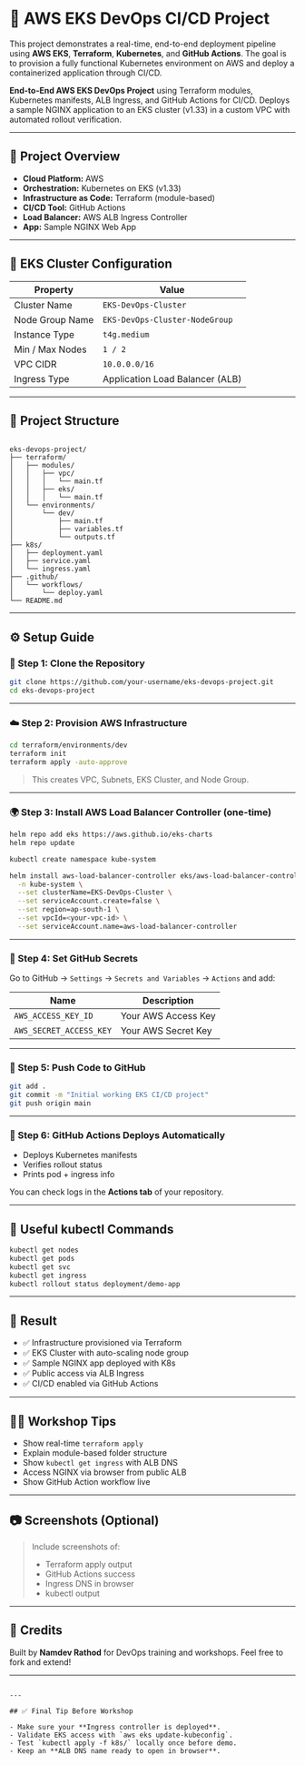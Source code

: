 # 🚀 AWS EKS DevOps CI/CD Project

This project demonstrates a real-time, end-to-end deployment pipeline using **AWS EKS**, **Terraform**, **Kubernetes**, and **GitHub Actions**. The goal is to provision a fully functional Kubernetes environment on AWS and deploy a containerized application through CI/CD.

**End-to-End AWS EKS DevOps Project** using Terraform modules, Kubernetes manifests, ALB Ingress, and GitHub Actions for CI/CD. Deploys a sample NGINX application to an EKS cluster (v1.33) in a custom VPC with automated rollout verification.

---

## 📌 Project Overview

- **Cloud Platform:** AWS
- **Orchestration:** Kubernetes on EKS (v1.33)
- **Infrastructure as Code:** Terraform (module-based)
- **CI/CD Tool:** GitHub Actions
- **Load Balancer:** AWS ALB Ingress Controller
- **App:** Sample NGINX Web App

---

## 🧱 EKS Cluster Configuration

| Property            | Value                              |
|---------------------|-------------------------------------|
| Cluster Name        | `EKS-DevOps-Cluster`               |
| Node Group Name     | `EKS-DevOps-Cluster-NodeGroup`     |
| Instance Type       | `t4g.medium`                       |
| Min / Max Nodes     | `1 / 2`                            |
| VPC CIDR            | `10.0.0.0/16`                      |
| Ingress Type        | Application Load Balancer (ALB)    |

---

## 📁 Project Structure

```

eks-devops-project/
├── terraform/
│   ├── modules/
│   │   ├── vpc/
│   │   │   └── main.tf
│   │   ├── eks/
│   │   │   └── main.tf
│   └── environments/
│       └── dev/
│           ├── main.tf
│           ├── variables.tf
│           └── outputs.tf
├── k8s/
│   ├── deployment.yaml
│   ├── service.yaml
│   └── ingress.yaml
├── .github/
│   └── workflows/
│       └── deploy.yaml
└── README.md

````

---

## ⚙️ Setup Guide

### 🧩 Step 1: Clone the Repository

```bash
git clone https://github.com/your-username/eks-devops-project.git
cd eks-devops-project
````

---

### ☁️ Step 2: Provision AWS Infrastructure

```bash
cd terraform/environments/dev
terraform init
terraform apply -auto-approve
```

> This creates VPC, Subnets, EKS Cluster, and Node Group.

---

### 🌍 Step 3: Install AWS Load Balancer Controller (one-time)

```bash
helm repo add eks https://aws.github.io/eks-charts
helm repo update

kubectl create namespace kube-system

helm install aws-load-balancer-controller eks/aws-load-balancer-controller \
  -n kube-system \
  --set clusterName=EKS-DevOps-Cluster \
  --set serviceAccount.create=false \
  --set region=ap-south-1 \
  --set vpcId=<your-vpc-id> \
  --set serviceAccount.name=aws-load-balancer-controller
```

---

### 🔐 Step 4: Set GitHub Secrets

Go to GitHub → `Settings` → `Secrets and Variables` → `Actions` and add:

| Name                    | Description         |
| ----------------------- | ------------------- |
| `AWS_ACCESS_KEY_ID`     | Your AWS Access Key |
| `AWS_SECRET_ACCESS_KEY` | Your AWS Secret Key |

---

### 🚀 Step 5: Push Code to GitHub

```bash
git add .
git commit -m "Initial working EKS CI/CD project"
git push origin main
```

---

### 🤖 Step 6: GitHub Actions Deploys Automatically

* Deploys Kubernetes manifests
* Verifies rollout status
* Prints pod + ingress info

You can check logs in the **Actions tab** of your repository.

---

## 🔎 Useful kubectl Commands

```bash
kubectl get nodes
kubectl get pods
kubectl get svc
kubectl get ingress
kubectl rollout status deployment/demo-app
```

---

## 🎯 Result

* ✅ Infrastructure provisioned via Terraform
* ✅ EKS Cluster with auto-scaling node group
* ✅ Sample NGINX app deployed with K8s
* ✅ Public access via ALB Ingress
* ✅ CI/CD enabled via GitHub Actions

---

## 👨‍🏫 Workshop Tips

* Show real-time `terraform apply`
* Explain module-based folder structure
* Show `kubectl get ingress` with ALB DNS
* Access NGINX via browser from public ALB
* Show GitHub Action workflow live

---

## 📷 Screenshots (Optional)

> Include screenshots of:
>
> * Terraform apply output
> * GitHub Actions success
> * Ingress DNS in browser
> * kubectl output

---

## 🙌 Credits

Built by **Namdev Rathod** for DevOps training and workshops.
Feel free to fork and extend!

---

```

---

## ✅ Final Tip Before Workshop

- Make sure your **Ingress controller is deployed**.
- Validate EKS access with `aws eks update-kubeconfig`.
- Test `kubectl apply -f k8s/` locally once before demo.
- Keep an **ALB DNS name ready to open in browser**.

```
